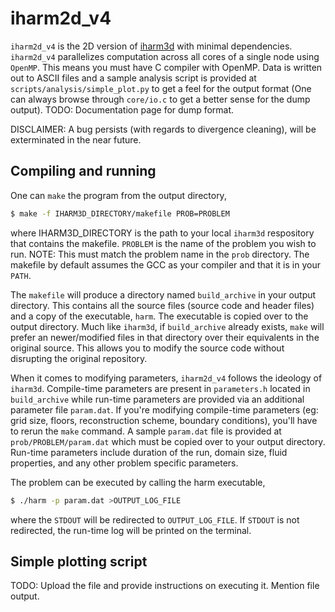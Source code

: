 # iharm2d_v4
`iharm2d_v4` is the 2D version of [iharm3d](https://github.com/AFD-Illinois/iharm3d) with minimal dependencies. `iharm2d_v4` parallelizes computation across all cores of a single node using `OpenMP`. This means you must have C compiler with OpenMP. Data is written out to ASCII files and a sample analysis script is provided at `scripts/analysis/simple_plot.py` to get a feel for the output format (One can always browse through `core/io.c` to get a better sense for the dump output).
TODO: Documentation page for dump format.

DISCLAIMER: A bug persists (with regards to divergence cleaning), will be exterminated in the near future.

## Compiling and running
One can `make` the program from the output directory,
```bash
$ make -f IHARM3D_DIRECTORY/makefile PROB=PROBLEM
```
where IHARM3D_DIRECTORY is the path to your local `iharm3d` respository that contains the makefile. `PROBLEM` is the name of the problem you wish to run. NOTE: This must match the problem name in the `prob` directory. The makefile by default assumes the GCC as your compiler and that it is in your `PATH`.

The `makefile` will produce a directory named `build_archive` in your output directory. This contains all the source files (source code and header files) and a copy of the executable, `harm`. The executable is copied over to the output directory. Much like `iharm3d`, if `build_archive` already exists, `make` will prefer an newer/modified files in that directory over their equivalents in the original source. This allows you to modify the source code without disrupting the original repository.

When it comes to modifying parameters, `iharm2d_v4` follows the ideology of `iharm3d`. Compile-time parameters are present in `parameters.h` located in `build_archive` while run-time parameters are provided via an additional parameter file `param.dat`. If you're modifying compile-time parameters (eg: grid size, floors, reconstruction scheme, boundary conditions), you'll have to rerun the `make` command. A sample `param.dat` file is provided at `prob/PROBLEM/param.dat` which must be copied over to your output directory. Run-time parameters include duration of the run, domain size, fluid properties, and any other problem specific parameters.

The problem can be executed by calling the harm executable,
```bash
$ ./harm -p param.dat >OUTPUT_LOG_FILE
```
where the `STDOUT` will be redirected to `OUTPUT_LOG_FILE`. If `STDOUT` is not redirected, the run-time log will be printed on the terminal.

## Simple plotting script
TODO: Upload the file and provide instructions on executing it. Mention file output.
